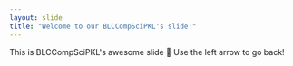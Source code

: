 ```yaml
---
layout: slide
title: "Welcome to our BLCCompSciPKL's slide!"
---
```

This is BLCCompSciPKL's awesome slide :tada:
Use the left arrow to go back!
